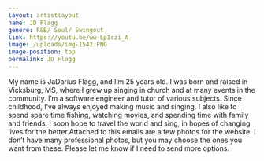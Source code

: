 ```yaml
---
layout: artistlayout
name: JD Flagg
genere: R&B/ Soul/ Swingout
link: https://youtu.be/ww-LpIczi_A
image: /uploads/img-1542.PNG
image-position: top
permalink: JD Flagg
---
```

My name is JaDarius Flagg, and I’m 25 years old. I was born and raised in Vicksburg, MS, where I grew up singing in church and at many events in the community. I’m a software engineer and tutor of various subjects. Since childhood, I’ve always enjoyed making music and singing. I also like to spend spare time fishing, watching movies, and spending time with family and friends. I soon hope to travel the world and sing, in hopes of changing lives for the better.Attached to this emails are a few photos for the website. I don’t have many professional photos, but you may choose the ones you want from these. Please let me know if I need to send more options.